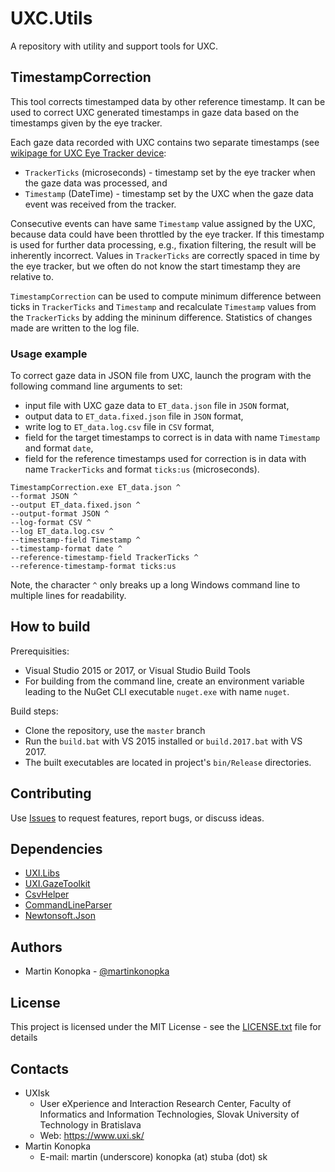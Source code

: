 # UXC.Utils

A repository with utility and support tools for UXC.

## TimestampCorrection

This tool corrects timestamped data by other reference timestamp.
It can be used to correct UXC generated timestamps in gaze data based on the timestamps given by the eye tracker.

Each gaze data recorded with UXC contains two separate timestamps (see [wikipage for UXC Eye Tracker device](https://github.com/uxifiit/uxc/wiki):
* `TrackerTicks` (microseconds) - timestamp set by the eye tracker when the gaze data was processed, and
* `Timestamp` (DateTime) - timestamp set by the UXC when the gaze data event was received from the tracker.

Consecutive events can have same `Timestamp` value assigned by the UXC, because data could have been throttled by the eye tracker. If this timestamp is used for further data processing, e.g., fixation filtering, the result will be inherently incorrect.
Values in `TrackerTicks` are correctly spaced in time by the eye tracker, but we often do not know the start timestamp they are relative to.

`TimestampCorrection` can be used to compute minimum difference between ticks in `TrackerTicks` and `Timestamp` and recalculate `Timestamp` values from the `TrackerTicks` by adding the mininum difference.
Statistics of changes made are written to the log file.

### Usage example

To correct gaze data in JSON file from UXC, launch the program with the following command line arguments to set:
* input file with UXC gaze data to `ET_data.json` file in `JSON` format,
* output data to `ET_data.fixed.json` file in `JSON` format, 
* write log to `ET_data.log.csv` file in `CSV` format,
* field for the target timestamps to correct is in data with name `Timestamp` and format `date`,
* field for the reference timestamps used for correction is in data with name `TrackerTicks` and format `ticks:us` (microseconds).

```
TimestampCorrection.exe ET_data.json ^
--format JSON ^
--output ET_data.fixed.json ^
--output-format JSON ^
--log-format CSV ^
--log ET_data.log.csv ^
--timestamp-field Timestamp ^
--timestamp-format date ^
--reference-timestamp-field TrackerTicks ^
--reference-timestamp-format ticks:us
```

Note, the character `^` only breaks up a long Windows command line to multiple lines for readability.


## How to build

Prerequisities: 
* Visual Studio 2015 or 2017, or Visual Studio Build Tools
* For building from the command line, create an environment variable leading to the NuGet CLI executable `nuget.exe` with name `nuget`.

Build steps:
* Clone the repository, use the `master` branch
* Run the `build.bat` with VS 2015 installed or `build.2017.bat` with VS 2017.
* The built executables are located in project's `bin/Release` directories.

## Contributing

Use [Issues](issues) to request features, report bugs, or discuss ideas.

## Dependencies

* [UXI.Libs](https://github.com/uxifiit/UXI.Libs)
* [UXI.GazeToolkit](https://github.com/uxifiit/UXI.GazeToolkit/)
* [CsvHelper](https://github.com/JoshClose/CsvHelper)
* [CommandLineParser](https://github.com/commandlineparser/commandline)
* [Newtonsoft.Json](https://www.newtonsoft.com/json)

## Authors

* Martin Konopka - [@martinkonopka](https://github.com/martinkonopka)

## License

This project is licensed under the MIT License - see the [LICENSE.txt](LICENSE.txt) file for details

## Contacts

* UXIsk 
  * User eXperience and Interaction Research Center, Faculty of Informatics and Information Technologies, Slovak University of Technology in Bratislava
  * Web: https://www.uxi.sk/
* Martin Konopka
  * E-mail: martin (underscore) konopka (at) stuba (dot) sk
